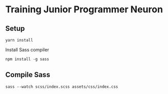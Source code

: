 # Training Junior Programmer Neuron

## Setup
`yarn install`

Install Sass compiler

`npm install -g sass`

## Compile Sass
`sass --watch scss/index.scss assets/css/index.css`
